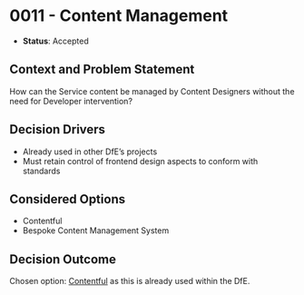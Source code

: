 # 0011 - Content Management

* **Status**: Accepted

## Context and Problem Statement

How can the Service content be managed by Content Designers without the need for Developer intervention?

## Decision Drivers

* Already used in other DfE’s projects
* Must retain control of frontend design aspects to conform with standards

## Considered Options

* Contentful
* Bespoke Content Management System

## Decision Outcome

Chosen option: [Contentful](https://github.com/features/actions) as this is already used within the DfE.